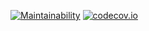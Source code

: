 
[![Maintainability](https://api.codeclimate.com/v1/badges/35353e9c4c5938e6c76f/maintainability)](https://codeclimate.com/github/Manu1400/id-validators/maintainability)
[![codecov.io](https://codecov.io/github/Manu1400/id-validators/coverage.svg?branch=master)](https://codecov.io/github/Manu1400/id-validators?branch=master)
